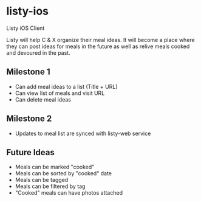 listy-ios
=========

Listy iOS Client

Listy will help C & X organize their meal ideas.  It will become a place where they can post ideas for meals in the future as well as relive meals cooked and devoured in the past.

Milestone 1
-----------
* Can add meal ideas to a list (Title + URL)
* Can view list of meals and visit URL
* Can delete meal ideas

Milestone 2
-----------
* Updates to meal list are synced with listy-web service

Future Ideas
------------
* Meals can be marked "cooked"
* Meals can be sorted by "cooked" date
* Meals can be tagged
* Meals can be filtered by tag
* "Cooked" meals can have photos attached
